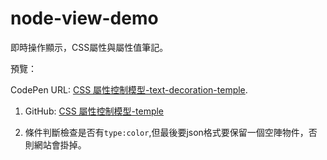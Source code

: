 # node-view-demo
即時操作顯示，CSS屬性與屬性值筆記。

預覽：

CodePen URL: [CSS 屬性控制模型-text-decoration-temple](https://codepen.io/april808/pen/VwEwqzv).
1. GitHub: [CSS 屬性控制模型-temple](./csstext-decoration-temple/dist/index.html)


1. 條件判斷檢查是否有`type:color`,但最後要json格式要保留一個空陣物件，否則網站會掛掉。 